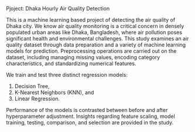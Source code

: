 Pjoject: Dhaka Hourly Air Quality Detection




This is a machine learning based project of detecting the air quality of Dhaka city. We know  air quality monitoring is a critical concern in densely populated urban areas like Dhaka, Bangladesh, where air
pollution poses significant health and environmental challenges. This study examines an air quality dataset through data preparation and a variety of machine learning models for prediction.
Preprocessing operations are carried out on the dataset, including managing missing values, encoding category characteristics, and standardizing numerical features. 

We train and test three distinct regression models: 
1. Decision Tree, 
2. K-Nearest Neighbors (KNN), and
3. Linear Regression. 


Performance of the models is contrasted between before and after hyperparameter adjustment. Insights regarding feature scaling, model training, testing, comparison, and selection are provided in the study.
